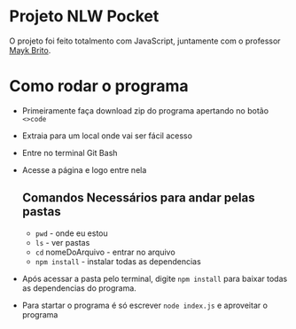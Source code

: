 

# Projeto NLW Pocket
O projeto foi feito totalmento com JavaScript, juntamente com o professor [Mayk Brito](https://github.com/maykbrito/maykbrito). 

# Como rodar o programa

- Primeiramente faça download zip do programa apertando no botão ``<>code``
- Extraia para um local onde vai ser fácil acesso
- Entre no terminal Git Bash
- Acesse a página e logo entre nela
    
    ## Comandos Necessários para andar pelas pastas
    - ``pwd`` - onde eu estou
    - ``ls`` - ver pastas
    - ``cd`` nomeDoArquivo - entrar no arquivo
    - ``npm install`` - instalar todas as dependencias 
- Após acessar a pasta pelo terminal, digite ``npm install`` para baixar todas as dependencias do programa.
- Para startar o programa é só escrever ``node index.js``  e aproveitar o programa

